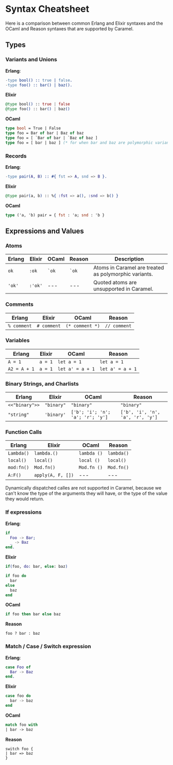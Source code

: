 # Syntax Cheatsheet

Here is a comparison between common Erlang and Elixir syntaxes and the OCaml
and Reason syntaxes that are supported by Caramel.

## Types

### Variants and Unions

**Erlang**:
```erlang
-type bool() :: true | false.
-type foo() :: bar() | baz().
```

**Elixir**
```elixir
@type bool() :: true | false
@type foo() :: bar() | baz()
```

**OCaml**

```ocaml
type bool = True | False
type foo = Bar of bar | Baz of baz
type foo = [ `Bar of bar | `Baz of baz ]
type foo = [ bar | baz ] (* for when bar and baz are polymorphic variants *)
```

### Records

**Erlang**:
```erlang
-type pair(A, B) :: #{ fst => A, snd => B }.
```

**Elixir**
```elixir
@type pair(a, b) :: %{ :fst => a(), :snd => b() }
```

**OCaml**

```ocaml
type ('a, 'b) pair = { fst : 'a; snd : 'b }
```

## Expressions and Values

### Atoms

| Erlang | Elixir | OCaml | Reason | Description |
| --- | --- | --- | --- | --- | 
| `ok` | `:ok` | <code>`ok</code> | <code>`ok</code> | Atoms in Caramel are treated as polymorphic variants. |
| `'ok'` | `:'ok'` | --- | --- | Quoted atoms are unsupported in Caramel. |

### Comments

| Erlang | Elixir | OCaml | Reason |
| --- | --- | --- | --- |
| `% comment` | `# comment` | `(* comment *)` | `// comment` |

### Variables

| Erlang | Elixir | OCaml | Reason |
| --- | --- | --- | --- |
| `A = 1` | `a = 1` | `let a = 1` | `let a = 1` |
| `A2 = A + 1` | `a = 1` | `let a' = a + 1` | `let a' = a + 1` |

### Binary Strings, and Charlists

| Erlang | Elixir | OCaml | Reason |
| --- | --- | --- | --- |
| `<<"binary">>` | `"binary"` | `"binary"` | `"binary"` |
| `"string"` | `'binary'` | `['b'; 'i'; 'n'; 'a'; 'r'; 'y']` | `['b', 'i', 'n', 'a', 'r', 'y']` |

### Function Calls

| Erlang | Elixir | OCaml | Reason |
| --- | --- | --- | --- |
| `Lambda()` | `lambda.()` | `lambda ()` | `lambda()` |
| `local()` | `local()` | `local ()` | `local()` |
| `mod:fn()` | `Mod.fn()` | `Mod.fn ()` | `Mod.fn()` |
| `A:F()` | `apply(A, F, [])` | --- | --- |

Dynamically dispatched calles are not supported in Caramel, because we can't
know the type of the arguments they will have, or the type of the value they
would return.

### If expressions

**Erlang**:
```erlang
if 
  Foo -> Bar;
  _ -> Baz
end.
```

**Elixir**
```elixir
if(foo, do: bar, else: baz)

if foo do
  bar
else 
  baz
end
```

**OCaml**

```ocaml
if foo then bar else baz
```

**Reason**
```reason
foo ? bar : baz
```

### Match / Case / Switch expression

**Erlang**:
```erlang
case Foo of
  Bar -> Baz
end.
```

**Elixir**
```elixir
case foo do
  bar -> baz
end
```

**OCaml**

```ocaml
match foo with
| bar -> baz
```

**Reason**
```reason
switch foo {
| bar => baz
}
```
